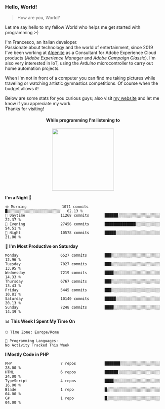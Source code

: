 ### Hello, World!

> How are you, World?

Let me say hello to my fellow World who helps me get started with programming :-)

I'm Francesco, an Italian developer.  
Passionate about technology and the world of entertainment, since 2019 I've been working at [Alpenite](https://www.alpenite.com) as a Consultant for Adobe Experience Cloud products (*Adobe Experience Manager* and *Adobe Campaign Classic*). I'm also very interested in IoT, using the *Arduino* microcontroller to carry out home automation projects.

When I'm not in front of a computer you can find me taking pictures while traveling or watching artistic gymnastics competitions. Of course when the budget allows it!

Below are some stats for you curious guys; also visit [my website](https://www.francescorega.eu) and let me know if you appreciate my work.  
Thanks for visiting!

<div align="center">
  <h4>While programming I'm listening to</h4>
  <a href="https://apps.francescorega.eu/now-playing/11147232609" target="_blank"><img src="https://apps.francescorega.eu/now-playing/11147232609" width="200"></a>
</div>

<!--START_SECTION:waka-->
**I'm a Night 🦉** 

```text
🌞 Morning                1071 commits        █░░░░░░░░░░░░░░░░░░░░░░░░   02.13 % 
🌆 Daytime                11268 commits       ██████░░░░░░░░░░░░░░░░░░░   22.37 % 
🌃 Evening                27456 commits       ██████████████░░░░░░░░░░░   54.51 % 
🌙 Night                  10578 commits       █████░░░░░░░░░░░░░░░░░░░░   21.00 % 
```
📅 **I'm Most Productive on Saturday** 

```text
Monday                   6527 commits        ███░░░░░░░░░░░░░░░░░░░░░░   12.96 % 
Tuesday                  7027 commits        ███░░░░░░░░░░░░░░░░░░░░░░   13.95 % 
Wednesday                7219 commits        ████░░░░░░░░░░░░░░░░░░░░░   14.33 % 
Thursday                 6767 commits        ███░░░░░░░░░░░░░░░░░░░░░░   13.43 % 
Friday                   5445 commits        ███░░░░░░░░░░░░░░░░░░░░░░   10.81 % 
Saturday                 10140 commits       █████░░░░░░░░░░░░░░░░░░░░   20.13 % 
Sunday                   7248 commits        ████░░░░░░░░░░░░░░░░░░░░░   14.39 % 
```


📊 **This Week I Spent My Time On** 

```text
🕑︎ Time Zone: Europe/Rome

💬 Programming Languages: 
No Activity Tracked This Week
```

**I Mostly Code in PHP** 

```text
PHP                      7 repos             ███████░░░░░░░░░░░░░░░░░░   28.00 % 
HTML                     6 repos             ██████░░░░░░░░░░░░░░░░░░░   24.00 % 
TypeScript               4 repos             ████░░░░░░░░░░░░░░░░░░░░░   16.00 % 
Blade                    1 repo              █░░░░░░░░░░░░░░░░░░░░░░░░   04.00 % 
C#                       1 repo              █░░░░░░░░░░░░░░░░░░░░░░░░   04.00 % 
```




<!--END_SECTION:waka-->
